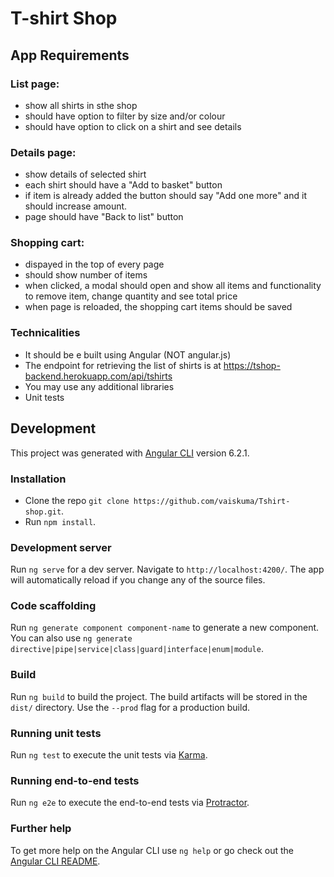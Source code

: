 # T-shirt Shop

## App Requirements

### List page:
- show all shirts in sthe shop
- should have option to filter by size and/or colour
- should have option to click on a shirt and see details

### Details page:
- show details of selected shirt
- each shirt should have a "Add to basket" button
- if item is already added the button should say "Add one more" and it should increase amount.
- page should have "Back to list" button

### Shopping cart:
- dispayed in the top of every page
- should show number of items
- when clicked, a modal should open and show all items and functionality to remove item,
  change quantity and see total price
- when page is reloaded, the shopping cart items should be saved

### Technicalities
- It should be e built using Angular (NOT angular.js)
- The endpoint for retrieving the list of shirts is at https://tshop-backend.herokuapp.com/api/tshirts
- You may use any additional libraries
- Unit tests

## Development

This project was generated with [Angular CLI](https://github.com/angular/angular-cli) version 6.2.1.


### Installation
- Clone the repo `git clone https://github.com/vaiskuma/Tshirt-shop.git`.
- Run `npm install`.

### Development server

Run `ng serve` for a dev server. Navigate to `http://localhost:4200/`. The app will automatically reload if you change any of the source files.

### Code scaffolding

Run `ng generate component component-name` to generate a new component. You can also use `ng generate directive|pipe|service|class|guard|interface|enum|module`.

### Build

Run `ng build` to build the project. The build artifacts will be stored in the `dist/` directory. Use the `--prod` flag for a production build.

### Running unit tests

Run `ng test` to execute the unit tests via [Karma](https://karma-runner.github.io).

### Running end-to-end tests

Run `ng e2e` to execute the end-to-end tests via [Protractor](http://www.protractortest.org/).

### Further help

To get more help on the Angular CLI use `ng help` or go check out the [Angular CLI README](https://github.com/angular/angular-cli/blob/master/README.md).
